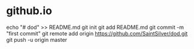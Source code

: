 # github.io
echo "# dod" >> README.md
git init
git add README.md
git commit -m "first commit"
git remote add origin https://github.com/SaintSilver/dod.git
git push -u origin master
